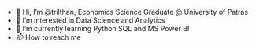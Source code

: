 - 👋 Hi, I’m @trilthan, Economics Science Graduate @ University of Patras
- 👀 I’m interested in Data Science and Analytics
- 🌱 I’m currently learning Python SQL and MS Power BI
- 📫 How to reach me 

